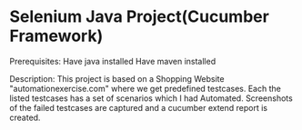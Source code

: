 # Selenium Java Project(Cucumber Framework)

Prerequisites:
Have java installed
Have maven installed

Description:
This project is based on a Shopping Website "automationexercise.com" where we get predefined testcases. 
Each the listed testcases has a set of scenarios which I had Automated.
Screenshots of the failed testcases are captured and a cucumber extend report is created.
